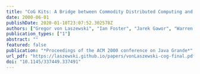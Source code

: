 ```yaml
---
title: "CoG Kits: A Bridge between Commodity Distributed Computing and High-Performance Grids"
date: 2000-06-01
publishDate: 2020-01-10T23:07:52.302578Z
authors: ["Gregor von Laszewski", "Ian Foster", "Jarek Gawor", "Warren Smith", "Steve Tuecke"]
publication_types: ["1"]
abstract: ""
featured: false
publication: "*Proceedings of the ACM 2000 conference on Java Grande*"
url_pdf: "https://laszewski.github.io/papers/vonLaszewski-cog-final.pdf"
doi: "10.1145/337449.337491"
---
```


